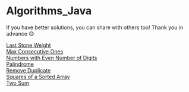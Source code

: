 # Algorithms_Java

If you have better solutions, you can share with others too! Thank you in advance 😊

[Last Stone Weight](/src/LastStoneWeight.java)\
[Max Consecutive Ones](/src/MaxConsecutiveOnes.java)\
[Numbers with Even Number of Digits](/src/NumbersWithEvenNumberOfDigits.java)\
[Palindrome](/src/Palindrome.java)\
[Remove Duplicate](/src/RemoveDuplicate.java)\
[Squares of a Sorted Array](/src/SquaresOfSorteedArray.java)\
[Two Sum](/src/TwoSum.java)